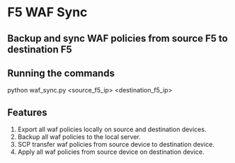 # F5 WAF Sync

## Backup and sync WAF policies from source F5 to destination F5

## Running the commands
python waf_sync.py <source_f5_ip> <destination_f5_ip>

## Features
1. Export all waf policies locally on source and destination devices.
2. Backup all waf policies to the local server.
3. SCP transfer waf policies from source device to destination device.
4. Apply all waf policies from source device on destination device.

